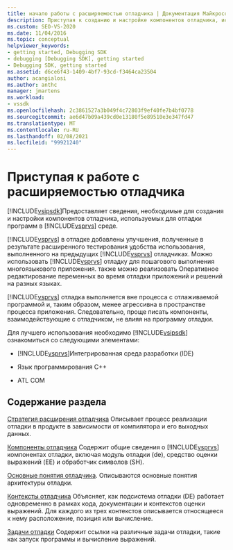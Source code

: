 ```yaml
---
title: начало работы с расширяемостью отладчика | Документация Майкрософт
description: Приступая к созданию и настройке компонентов отладчика, используемых для отладки программ в среде Visual Studio.
ms.custom: SEO-VS-2020
ms.date: 11/04/2016
ms.topic: conceptual
helpviewer_keywords:
- getting started, Debugging SDK
- debugging [Debugging SDK], getting started
- Debugging SDK, getting started
ms.assetid: d6ce6f43-1409-4bf7-93cd-f3464ca23504
author: acangialosi
ms.author: anthc
manager: jmartens
ms.workload:
- vssdk
ms.openlocfilehash: 2c3861527a3b049f4c72803f9ef40fe7b4bf0778
ms.sourcegitcommit: ae6d47b09a439cd0e13180f5e89510e3e347fd47
ms.translationtype: MT
ms.contentlocale: ru-RU
ms.lasthandoff: 02/08/2021
ms.locfileid: "99921240"
---
```

# <a name="get-started-with-debugger-extensibility"></a>Приступая к работе с расширяемостью отладчика
[!INCLUDE[vsipsdk](../../extensibility/includes/vsipsdk_md.md)]Предоставляет сведения, необходимые для создания и настройки компонентов отладчика, используемых для отладки программ в [!INCLUDE[vsprvs](../../code-quality/includes/vsprvs_md.md)] среде.

 [!INCLUDE[vsprvs](../../code-quality/includes/vsprvs_md.md)] в отладке добавлены улучшения, полученные в результате расширенного тестирования удобства использования, выполненного на предыдущих [!INCLUDE[vsprvs](../../code-quality/includes/vsprvs_md.md)] отладчиках. Можно использовать [!INCLUDE[vsprvs](../../code-quality/includes/vsprvs_md.md)] отладку для пошагового выполнения многоязыкового приложения. также можно реализовать Оперативное редактирование переменных во время отладки приложений и решений на разных языках.

 [!INCLUDE[vsprvs](../../code-quality/includes/vsprvs_md.md)] отладка выполняется вне процесса с отлаживаемой программой и, таким образом, менее агрессивна в пространстве процесса приложения. Следовательно, проще писать компоненты, взаимодействующие с отладчиком, не влияя на программу отладки.

 Для лучшего использования необходимо [!INCLUDE[vsipsdk](../../extensibility/includes/vsipsdk_md.md)] ознакомиться со следующими элементами:

- [!INCLUDE[vsprvs](../../code-quality/includes/vsprvs_md.md)]Интегрированная среда разработки (IDE)

- Язык программирования C++

- ATL COM

## <a name="in-this-section"></a>Содержание раздела
 [Стратегия расширения отладчика](../../extensibility/debugger/roadmap-for-extending-the-debugger.md) Описывает процесс реализации отладки в продукте в зависимости от компилятора и его выходных данных.

 [Компоненты отладчика](../../extensibility/debugger/debugger-components.md) Содержит общие сведения о [!INCLUDE[vsprvs](../../code-quality/includes/vsprvs_md.md)] компонентах отладки, включая модуль отладки (de), средство оценки выражений (EE) и обработчик символов (SH).

 [Основные понятия отладчика](../../extensibility/debugger/debugger-concepts.md). Описываются основные понятия архитектуры отладки.

 [Контексты отладчика](../../extensibility/debugger/debugger-contexts.md) Объясняет, как подсистема отладки (DE) работает одновременно в рамках кода, документации и контекстов оценки выражений. Для каждого из трех контекстов описывается относящееся к нему расположение, позиция или вычисление.

 [Задачи отладки](../../extensibility/debugger/debugging-tasks.md) Содержит ссылки на различные задачи отладки, такие как запуск программы и вычисление выражений.
